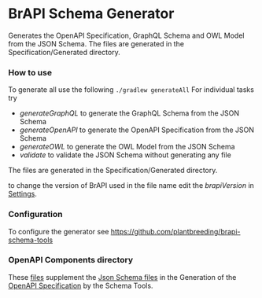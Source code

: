 
# BrAPI Schema Generator

Generates the OpenAPI Specification, GraphQL Schema and OWL Model from the JSON Schema.
The files are generated in the Specification/Generated directory.

### How to use

To generate all use the following
    ```
    ./gradlew generateAll
    ```
For individual tasks try

* *generateGraphQL* to generate the GraphQL Schema from the JSON Schema
* *generateOpenAPI* to generate the OpenAPI Specification from the JSON Schema
* *generateOWL* to generate the OWL Model from the JSON Schema
* *validate* to validate the JSON Schema without generating any file 

The files are generated in the Specification/Generated directory.

to change the version of BrAPI used in the file name edit the *brapiVersion* in
[Settings](settings.gradle).

### Configuration

To configure the generator see https://github.com/plantbreeding/brapi-schema-tools

### OpenAPI Components directory

These [files](../Specification/OpenAPI-Components) supplement the [Json Schema files](../Specification/BrAPI-Schema) 
in the Generation of the [OpenAPI Specification](../Specification/Generated) by
the Schema Tools.